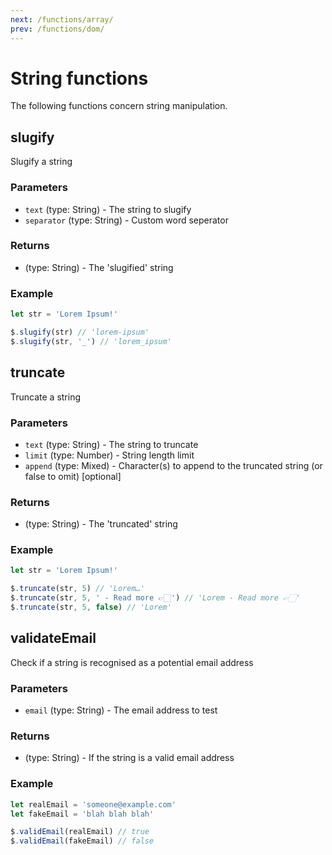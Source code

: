 ```yaml
---
next: /functions/array/
prev: /functions/dom/
---
```


# String functions

The following functions concern string manipulation.

## slugify

Slugify a string

### Parameters

- `text` (type: String) - The string to slugify
- `separator` (type: String) - Custom word seperator

### Returns

- (type: String) - The 'slugified' string

### Example

```js
let str = 'Lorem Ipsum!'

$.slugify(str) // 'lorem-ipsum'
$.slugify(str, '_') // 'lorem_ipsum'
```

## truncate

Truncate a string

### Parameters

- `text` (type: String) - The string to truncate
- `limit` (type: Number) - String length limit
- `append` (type: Mixed) - Character(s) to append to the truncated string (or false to omit) [optional]

### Returns

- (type: String) - The 'truncated' string

### Example

```js
let str = 'Lorem Ipsum!'

$.truncate(str, 5) // 'Lorem…'
$.truncate(str, 5, ' - Read more 👉🏻') // 'Lorem - Read more 👉🏻'
$.truncate(str, 5, false) // 'Lorem'
```

## validateEmail

Check if a string is recognised as a potential email address

### Parameters

- `email` (type: String) - The email address to test

### Returns

- (type: String) - If the string is a valid email address

### Example

```js
let realEmail = 'someone@example.com'
let fakeEmail = 'blah blah blah'

$.validEmail(realEmail) // true
$.validEmail(fakeEmail) // false
```
